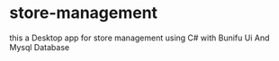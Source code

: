 # store-management
this a Desktop app for store management using C# with Bunifu Ui And Mysql Database

